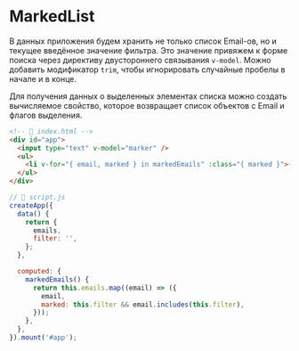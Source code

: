# MarkedList

В данных приложения будем хранить не только список Email-ов, но и текущее введённое значение фильтра. Это значение
привяжем к форме поиска через директиву двустороннего связывания `v-model`. Можно добавить модификатор `trim`, чтобы
игнорировать случайные пробелы в начале и в конце.

Для получения данных о выделенных элементах списка можно создать вычисляемое свойство, которое возвращает список
объектов с Email и флагов выделения.

```html
<!-- 📁 index.html -->
<div id="app">
  <input type="text" v-model="marker" />
  <ul>
    <li v-for="{ email, marked } in markedEmails" :class="{ marked }">{{ email }}</li>
  </ul>
</div>
```

```javascript
// 📁 script.js
createApp({
  data() {
    return {
      emails,
      filter: '',
    };
  },

  computed: {
    markedEmails() {
      return this.emails.map((email) => ({
        email,
        marked: this.filter && email.includes(this.filter),
      }));
    },
  },
}).mount('#app');
```
